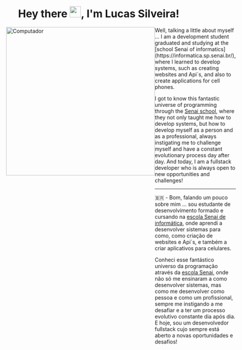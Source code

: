 
<h1 align="center">Hey there <img src="https://raw.githubusercontent.com/kaueMarques/kaueMarques/master/hi.gif" width="30px">, I'm Lucas Silveira!</h1>

<div style="display : flex; align-item: center">
  
  <img src="https://raw.githubusercontent.com/MicaelliMedeiros/micaellimedeiros/master/image/computer-illustration.png" min-width="400px" max-width="400px" width="400px" align="right" alt="Computador">
  
  <div> Well, talking a little about myself ... I am a development student graduated and studying at the [school Senai of informatics](https://informatica.sp.senai.br/), where I learned to develop systems, such as creating websites and Api´s, and also to create applications for cell phones.

I got to know this fantastic universe of programming through the [Senai school](https://github.com/senai-desenvolvimento), where they not only taught me how to develop systems, but how to develop myself as a person and as a professional, always instigating me to challenge myself and have a constant evolutionary process day after day. And today, I am a fullstack developer who is always open to new opportunities and challenges!

<hr/>
  
  :brazil: - Bom, falando um pouco sobre mim … sou estudante de desenvolvimento formado e cursando na [escola Senai de informática](https://informatica.sp.senai.br/), onde aprendi a desenvolver sistemas para como, como criação de websites e Api´s, e também a criar aplicativos para celulares.

Conheci esse fantástico universo da programação através da [escola Senai](https://github.com/senai-desenvolvimento), onde não só me ensinaram a como desenvolver sistemas, mas como me desenvolver como pessoa e como um profissional, sempre me instigando a me desafiar e a ter um processo evolutivo constante dia após dia. E hoje, sou um desenvolvedor fullstack cujo sempre está aberto a novas oportunidades e desafios! 
  </div>

  
</div>
